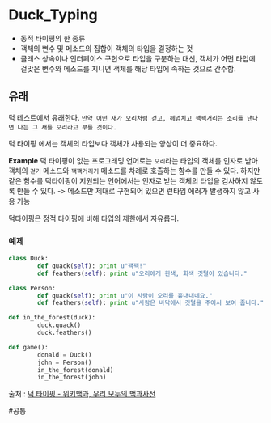 # Duck_Typing
* 동적 타이핑의 한 종류
* 객체의 변수 및 메소드의 집합이 객체의 타입을 결정하는 것
* 클래스 상속이나 인터페이스 구현으로 타입을 구분하는 대신, 객체가 어떤 타입에 걸맞은 변수와 메소드를 지니면 객체를 해당 타입에 속하는 것으로 간주함.

## 유래
덕 테스트에서 유래한다.
`만약 어떤 새가 오리처럼 걷고, 헤엄치고 꽥꽥거리는 소리를 낸다면 나는 그 새를 오리라고 부를 것이다.`

덕 타이핑 에서는 객체의 타입보다 객체가 사용되는 양상이 더 중요하다. 

**Example**
덕 타이핑이 없는 프로그래밍 언어로는 `오리`라는 타입의 객체를 인자로 받아 객체의 `걷기` 메소드와 `꽥꽥거리기` 메소드를 차례로 호출하는 함수를 만들 수 있다.
하지만 같은 함수를 덕타이핑이 지원되는 언어에서는 인자로 받는 객체의 타입을 검사하지 않도록 만들 수 있다.
-> 메소드만 제대로 구현되어 있으면 런타임 에러가 발생하지 않고 사용 가능

덕타이핑은 정적 타이핑에 비해 타입의 제한에서 자유롭다.


### 예제
```python
class Duck:
        def quack(self): print u"꽥꽥!"
        def feathers(self): print u"오리에게 흰색, 회색 깃털이 있습니다."

class Person:
        def quack(self): print u"이 사람이 오리를 흉내내네요."
        def feathers(self): print u"사람은 바닥에서 깃털을 주어서 보여 줍니다."

def in_the_forest(duck):
        duck.quack()
        duck.feathers()

def game():
        donald = Duck()
        john = Person()
        in_the_forest(donald)
        in_the_forest(john)
```

출처 : [덕 타이핑 - 위키백과, 우리 모두의 백과사전](https://ko.wikipedia.org/wiki/%EB%8D%95_%ED%83%80%EC%9D%B4%ED%95%91)


#공통
